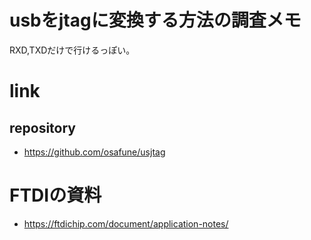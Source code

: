 # usbをjtagに変換する方法の調査メモ
RXD,TXDだけで行けるっぽい。

# link
## repository
- https://github.com/osafune/usjtag


# FTDIの資料
- https://ftdichip.com/document/application-notes/
